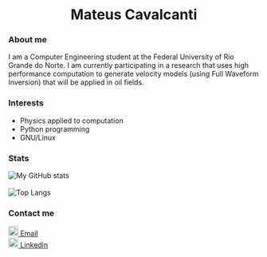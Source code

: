 <h1 align="center">Mateus Cavalcanti</h1>

<div>
  <h3>About me</h3>
  <p>I am a Computer Engineering student at the Federal University of Rio Grande do Norte. I am currently participating in a research that uses high performance computation to generate velocity models (using Full Waveform Inversion) that will be applied in oil fields.</p>
  <h3>Interests</h3>
    <ul>
      <li>Physics applied to computation</li>
      <li>Python programming</li>
      <li>GNU/Linux</li>
    </ul>
</div>
<h3>Stats</h3>

![My GitHub stats](https://github-readme-stats.vercel.app/api?username=matscats&show_icons=true&theme=radical)
<br/>
<br/>
![Top Langs](https://github-readme-stats.vercel.app/api/top-langs/?username=matscats&show_icons=true&theme=radical&layout=compact)

<div>
  <h3>Contact me</h3>
   <a href="mailto:mateuscavalcanti1607@gmail.com">
     <img src="https://upload.wikimedia.org/wikipedia/commons/7/7e/Gmail_icon_%282020%29.svg" alt="Email" width="20">
      Email
   </a>
   <br/>
   <a href="https://www.linkedin.com/in/mateus-cavalcanti-161439224/">
     <img src="https://www.svgrepo.com/show/81143/linkedin.svg" alt="Linkedin" width="20">
      Linkedin
</div>
